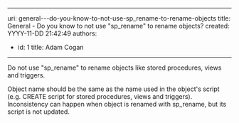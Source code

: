 

---
uri: general---do-you-know-to-not-use-sp_rename-to-rename-objects
title: General - Do you know to not use "sp_rename" to rename objects?
created: YYYY-11-DD 21:42:49
authors:
  - id: 1
    title: Adam Cogan
---




<span class='intro'> <p>​Do not use &quot;sp_rename&quot; to rename objects like stored procedures, views and triggers.​<br></p>
​​​Object name should be the same as the name used in the object's script (e.g. CREATE script for stored procedures, views and triggers). Inconsistency can happen when object is renamed with sp_rename, but its script is not updated.<br> </span>




